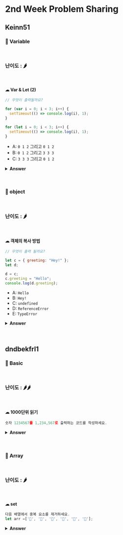# 2nd Week Problem Sharing

## Keinn51

### 🎁 Variable

<br>

### 난이도 : 🌶

<br>

#### ☁︎ Var & Let (2)

```javascript
// 무엇이 출력될까요?

for (var i = 0; i < 3; i++) {
  setTimeout(() => console.log(i), 1);
}

for (let i = 0; i < 3; i++) {
  setTimeout(() => console.log(i), 1);
}
```

- A: `0 1 2` 그리고 `0 1 2`
- B: `0 1 2` 그리고 `3 3 3`
- C: `3 3 3` 그리고 `0 1 2`

<details><summary><b>Answer</b></summary>
  <p>

#### 정답: C

<a href="https://developer.mozilla.org/ko/docs/Web/API/WindowOrWorkerGlobalScope/setTimeout">개념 참고 사이트1 </a>

<a href="https://www.bangseongbeom.com/javascript-var-let.html#fn:create-per-iteration-environment">개념 참고 사이트2</a>

<br>
<b>setTimeout 기본 구문</b>
=> window.setTimeout(function, milliseconds);
=> milliseconds후에 function을 호출하겠다!
<br>

첫 번째의 루프 변수 `i`는 `var` 키워드를 사용해 선언되어 있기 때문에, 이 값은 <b>전역 변수</b>가 됩니다.

루프 동안, 단항 연산자 `++`를 사용하여, 매번 `i`의 값을 `1`씩 증가했어요. 그러니까 세 번의 setTimeout을 통해 1밀리초 뒤에 console을 세 번 실행할 때에는, 루프를 이미 세 번 돌았기 때문에 i는 3이 되어 있는 거에요.

두 번째 루프에서, 변수 `i`는 `let` 키워드를 사용해 선언되었어요: `let`(그리고 `const`) 키워드로 선언된 변수는 블록 범위예요(블록은 `{ }` 사이의 모든 것). 여기서 가장 중요한 건, 이 때의 let은 각각의 반복 동안, `i`는 새로운 값이라는 거에요.

i=0, i=1, i=2 라고 할 때 각각의 i는 새로운 i라는 거죠. var에서 전역변수 i를 설정해주고 이 값을 하나씩 추가해준 것과는 다르답니다. 그렇기 때문에 나중에 불러온 setTimeout 함수에서도 0,1,2가 그대로 남아 있는 거에요!

 </p>
 </details>

 <br>
 <br>

### 🎁 object

<br>

### 난이도 : 🌶

<br>

#### ☁︎ 객체의 복사 방법

```javascript
// 무엇이 출력 될까요?

let c = { greeting: "Hey!" };
let d;

d = c;
c.greeting = "Hello";
console.log(d.greeting);
```

- A: `Hello`
- B: `Hey!`
- C: `undefined`
- D: `ReferenceError`
- E: `TypeError`

<details><summary><b>Answer</b></summary>
  <p>
    
#### 정답: A

<a href="https://ko.javascript.info/object-copy">개념 참고 사이트</a>

객체와 원시 타입의 근본적인 차이 중 하나는 객체는 ‘참조에 의해(by reference)’ 저장되고 복사된다는 것입니다.

원시값(문자열, 숫자, 불린 값)은 ‘값 그대로’ 저장·할당되고 복사되는 반면에 말이죠.

같은 상황에서 다음과 같이 했다면 어땠을까요?

```javascript
let c = 4;
let d;

d = c;
c = 5;
console.log(d);
```

d는 그대로 4가 나올 것입니다. c의 값을 그대로 복사해와서 d에 저장했기 때문에, c의 변화와 상관 없이 d는 이미 4로 고정되어 있습니다.

그런데 객체의 동작방식은 이와 다릅니다.

변수엔 객체가 그대로 저장되는 것이 아니라, 객체가 저장되어있는 '메모리 주소’인 객체에 대한 '참조 값’이 저장됩니다.

<br>

우선 변수 `c`는 객체에 대한 값을 유지해요. 그 후, `c`와 동일한 객체 참조를 `d`에 할당해요.

<img src="https://i.imgur.com/ko5k0fs.png" width="200">

한 개의 객체를 변경하면, 그것들 모두 변경해요.

 </p>
 </details>

 <br>
 <br>

## dndbekfrl1

### 🎁 Basic

<br>

### 난이도 : 🌶🌶

<br>

#### ☁︎ 1000단위 읽기

```javascript
숫자 1234567를 1,234,567로 출력하는 코드를 작성하세요.
```

<details><summary><b>Answer</b></summary>

<p>

```javascript
var num = 1234567;
num = 1234567 + "";

var point = num.length % 3;
var len = num.length;
var res = num.subString(0, point);

while (point < len) {
  if (res != "") str += ",";
  str += num.subString(point, point + 3);
  point += 3;
}
console.log(res);

또는, num.toString().replace(/\B(?=(\d{3})+(?!\d))/g, ",");
```

 </p>
 </details>
 <br>
 <br>

### 🎁 Array

<br>

### 난이도 : 🌶

<br>

#### ☁︎ set

```javascript
다음 배열에서 중복 요소를 제거하세요.
let arr =['🍎', '🍎', '🍋', '🍌', '🍋', '🍇'];
```

<details><summary><b>Answer</b></summary>

<p>

```javascript
let arr = ["🍎", "🍎", "🍋", "🍌", "🍋", "🍇"];
arr = new Set(arr);
```

 </p>
 </details>
 <br>
 <br>
